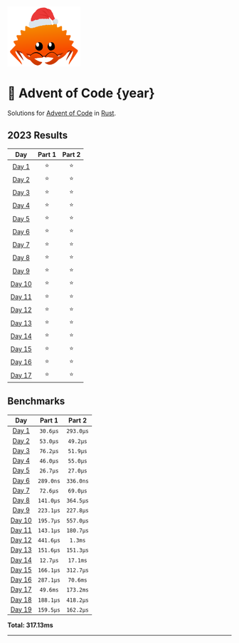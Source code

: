 <img src="./.assets/christmas_ferris.png" width="164">

# 🎄 Advent of Code {year}

Solutions for [Advent of Code](https://adventofcode.com/) in [Rust](https://www.rust-lang.org/).

<!--- advent_readme_stars table --->
## 2023 Results

| Day | Part 1 | Part 2 |
| :---: | :---: | :---: |
| [Day 1](https://adventofcode.com/2023/day/1) | ⭐ | ⭐ |
| [Day 2](https://adventofcode.com/2023/day/2) | ⭐ | ⭐ |
| [Day 3](https://adventofcode.com/2023/day/3) | ⭐ | ⭐ |
| [Day 4](https://adventofcode.com/2023/day/4) | ⭐ | ⭐ |
| [Day 5](https://adventofcode.com/2023/day/5) | ⭐ | ⭐ |
| [Day 6](https://adventofcode.com/2023/day/6) | ⭐ | ⭐ |
| [Day 7](https://adventofcode.com/2023/day/7) | ⭐ | ⭐ |
| [Day 8](https://adventofcode.com/2023/day/8) | ⭐ | ⭐ |
| [Day 9](https://adventofcode.com/2023/day/9) | ⭐ | ⭐ |
| [Day 10](https://adventofcode.com/2023/day/10) | ⭐ | ⭐ |
| [Day 11](https://adventofcode.com/2023/day/11) | ⭐ | ⭐ |
| [Day 12](https://adventofcode.com/2023/day/12) | ⭐ | ⭐ |
| [Day 13](https://adventofcode.com/2023/day/13) | ⭐ | ⭐ |
| [Day 14](https://adventofcode.com/2023/day/14) | ⭐ | ⭐ |
| [Day 15](https://adventofcode.com/2023/day/15) | ⭐ | ⭐ |
| [Day 16](https://adventofcode.com/2023/day/16) | ⭐ | ⭐ |
| [Day 17](https://adventofcode.com/2023/day/17) | ⭐ | ⭐ |
<!--- advent_readme_stars table --->

<!--- benchmarking table --->
## Benchmarks

| Day | Part 1 | Part 2 |
| :---: | :---: | :---:  |
| [Day 1](./src/bin/01.rs) | `30.6µs` | `293.0µs` |
| [Day 2](./src/bin/02.rs) | `53.0µs` | `49.2µs` |
| [Day 3](./src/bin/03.rs) | `76.2µs` | `51.9µs` |
| [Day 4](./src/bin/04.rs) | `46.0µs` | `55.0µs` |
| [Day 5](./src/bin/05.rs) | `26.7µs` | `27.0µs` |
| [Day 6](./src/bin/06.rs) | `289.0ns` | `336.0ns` |
| [Day 7](./src/bin/07.rs) | `72.6µs` | `69.0µs` |
| [Day 8](./src/bin/08.rs) | `141.0µs` | `364.5µs` |
| [Day 9](./src/bin/09.rs) | `223.1µs` | `227.8µs` |
| [Day 10](./src/bin/10.rs) | `195.7µs` | `557.0µs` |
| [Day 11](./src/bin/11.rs) | `143.1µs` | `180.7µs` |
| [Day 12](./src/bin/12.rs) | `441.6µs` | `1.3ms` |
| [Day 13](./src/bin/13.rs) | `151.6µs` | `151.3µs` |
| [Day 14](./src/bin/14.rs) | `12.7µs` | `17.1ms` |
| [Day 15](./src/bin/15.rs) | `166.1µs` | `312.7µs` |
| [Day 16](./src/bin/16.rs) | `287.1µs` | `70.6ms` |
| [Day 17](./src/bin/17.rs) | `49.6ms` | `173.2ms` |
| [Day 18](./src/bin/18.rs) | `188.1µs` | `418.2µs` |
| [Day 19](./src/bin/19.rs) | `159.5µs` | `162.2µs` |

**Total: 317.13ms**
<!--- benchmarking table --->

---
